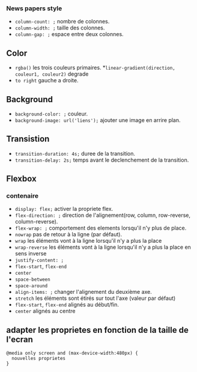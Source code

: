 ### News papers style

* `column-count: ;` nombre de colonnes.
* `column-width: ;` taille des colonnes.
* `column-gap: ;` espace entre deux colonnes.

## Color

* `rgba()` les trois couleurs primaires.
*`linear-gradient(direction, couleur1, couleur2)` degrade
 * `to right` gauche a droite.

## Background

* `background-color: ;` couleur.
* `background-image: url('liens');` ajouter une image en arrire plan.

## Transistion

* `transition-duration: 4s;` duree de la transition.
* `transition-delay: 2s;` temps avant le declenchement de la transition.

## Flexbox

### contenaire
* `display: flex;` activer la propriete flex.
* `flex-direction: ;` direction de l'alignement(row, column, row-reverse, column-reverse).
* `flex-wrap: ;` comportement des elements lorsqu'il n'y plus de place.
 * `nowrap` pas de retour à la ligne (par défaut).
 * `wrap` les éléments vont à la ligne lorsqu'il n'y a plus la place
 * `wrap-reverse` les éléments vont à la ligne lorsqu'il n'y a plus la place en sens inverse
* `justify-content: ;`
 * `flex-start`, `flex-end`
 * `center`
 * `space-between`
 * `space-around`
* `align-items: ;` changer l'alignement du deuxième axe.
 * `stretch` les éléments sont étirés sur tout l'axe (valeur par défaut)
 * `flex-start`, `flex-end` alignés au début/fin.
 * `center` alignés au centre

## adapter les proprietes en fonction de la taille de l'ecran

```
@media only screen and (max-device-width:480px) {
  nouvelles proprietes
}
```
